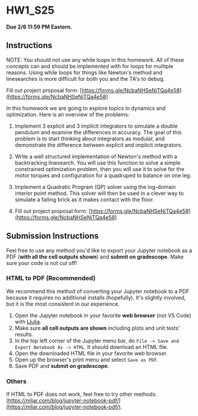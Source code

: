 # HW1_S25

**Due 2/6 11:59 PM Eastern.**

## Instructions
NOTE: You should not use any while loops in this homework. All of these concepts can and should be implemented with for loops for multiple reasons. Using while loops for things like Newton's method and linesearches is more difficult for both you and the TA's to debug.

Fill out project proposal form: [https://forms.gle/NcbaNHSeNjTQa4e58](https://forms.gle/NcbaNHSeNjTQa4e58)

In this homework we are going to explore topics in dynamics and optimization. Here is an overview of the problems:

1. Implement 3 explicit and 3 implicit integrators to simulate a double pendulum and examine the differences in accuracy. The goal of this problem is to start thinking about integrators as modular, and demonstrate the difference between explicit and implicit integrators. 

2. Write a well structured implementation of Newton's method with a backtracking linesearch. You will use this function to solve a simple constrained optimization problem, then you will use it to solve for the motor torques and configuration for a quadruped to balance on one leg. 

3. Implement a Quadratic Program (QP) solver using the log-domain interior point method. This solver will then be used in a clever way to simulate a falling brick as it makes contact with the floor. 

4. Fill out project proposal form: [https://forms.gle/NcbaNHSeNjTQa4e58](https://forms.gle/NcbaNHSeNjTQa4e58)

## Submission Instructions 

Feel free to use any method you'd like to export your Jupyter notebook as a PDF (**with all the cell outputs shown**) and **submit on gradescope**. Make sure your code is not cut off!

### HTML to PDF (Recommended)

We recommend this method of converting your Jupyter notebook to a PDF because it requires no additional installs (hopefully). It's slightly involved, but it is the most consistent in our experience.

1. Open the Jupyter notebook in your favorite **web browser** (not VS Code) with [IJulia](https://github.com/JuliaLang/IJulia.jl).
2. Make sure **all cell outputs are shown** including plots and unit tests' results.
3. In the top left corner of the Jupyter menu bar, do `File -> Save and Export Notebook As -> HTML`. It should download an HTML file.
4. Open the downloaded HTML file in your favorite web browser.
5. Open up the browser's print menu and select `Save as PDF`.
6. Save PDF and **submit on gradescope**.

### Others

If HTML to PDF does not work, feel free to try other methods: [https://mljar.com/blog/jupyter-notebook-pdf/](https://mljar.com/blog/jupyter-notebook-pdf/). 
